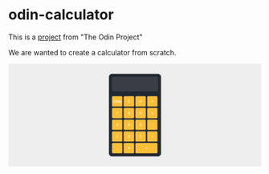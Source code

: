 # odin-calculator
This is a [project](h7ttps://www.theodinproject.com/lessons/foundations-calculator) from "The Odin Project"

We are wanted to create a calculator from scratch.

![screenshot](./screenshot.png)
